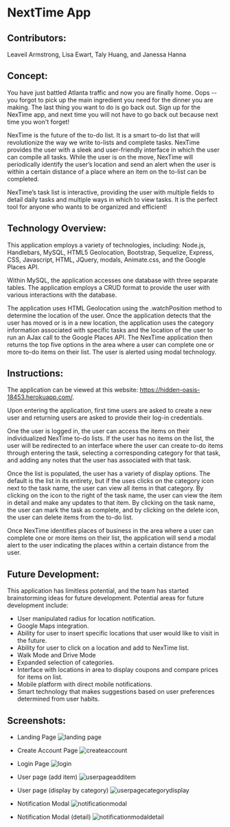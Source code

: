 # NextTime App 

## Contributors:
Leaveil Armstrong, Lisa Ewart, Taly Huang, and Janessa Hanna

## Concept:

You have just battled Atlanta traffic and now you are finally home.  Oops -- you forgot to pick up the main ingredient you need for the dinner you are making.  The last thing you want to do is go back out.  Sign up for the NexTime app, and next time you will not have to go back out because next time you won't forget!  

NexTime is the future of the to-do list.  It is a smart to-do list that will revolutionize the way we write to-lists and complete tasks. NexTime provides the user with a sleek and user-friendly interface in which the user can compile all tasks.  While the user is on the move, NexTime will periodically identify the user’s location and send an alert when the user is within a certain distance of a place where an item on the to-list can be completed.  

NexTime’s task list is interactive, providing the user with multiple fields to detail daily tasks and multiple ways in which to view tasks. It is the perfect tool for anyone who wants to be organized and efficient!  

## Technology Overview:
This application employs a variety of technologies, including:  Node.js, Handlebars, MySQL, HTML5 Geolocation, Bootstrap, Sequelize, Express, CSS, Javascript, HTML, JQuery, modals, Animate.css, and the Google Places API.

Within MySQL, the application accesses one database with three separate tables.  The application employs a CRUD format to provide the user with various interactions with the database.  

The application uses HTML Geolocation using the .watchPosition method to determine the location of the user.  Once the application detects that the user has moved or is in a new location, the application uses the category information associated with specific tasks and the location of the user to run an AJax call to the Google Places API.  The NexTime application then returns the top five options in the area where a user can complete one or more to-do items on their list. The user is alerted using modal technology.  

## Instructions:  

The application can be viewed at this website:  https://hidden-oasis-18453.herokuapp.com/.  

Upon entering the application, first time users are asked to create a new user and returning users are asked to provide their log-in credentials.  

One the user is logged in, the user can access the items on their individualized NexTime to-do lists.  If the user has no items on the list, the user will be redirected to an interface where the user can create to-do items through entering the task, selecting a corresponding category for that task, and adding any notes that the user has associated with that task.  

Once the list is populated, the user has a variety of display options.  The default is the list in its entirety, but if the uses clicks on the category icon next to the task name, the user can view all items in that category.  By clicking on the icon to the right of the task name, the user can view the item in detail and make any updates to that item.  By clicking on the task name, the user can mark the task as complete, and by clicking on the delete icon, the user can delete items from the to-do list.  

Once NexTime identifies places of business in the area where a user can complete one or more items on their list, the application will send a modal alert to the user indicating the places within a certain distance from the user.  

## Future Development:  

This application has limitless potential, and the team has started brainstorming ideas for future development.  Potential areas for future development include:

* User manipulated radius for location notification.
* Google Maps integration.
* Ability for user to insert specific locations that user would like to visit in the future.
* Ability for user to click on a location and add to NexTime list.
* Walk Mode and Drive Mode 
* Expanded selection of categories.
* Interface with locations in area to display coupons and compare prices for items on list.
* Mobile platform with direct mobile notifications.
* Smart technology that makes suggestions based on user preferences determined from user habits. 

## Screenshots:

* Landing Page
![landing page](https://user-images.githubusercontent.com/32542804/35289190-9bb0708e-0034-11e8-9a6a-ba4e30012328.png)


* Create Account Page
![createaccount](https://user-images.githubusercontent.com/32542804/35289188-9b9d2cea-0034-11e8-8152-1b728b7adc32.png)


* Login Page
![login](https://user-images.githubusercontent.com/32542804/35289191-9bbbf684-0034-11e8-8574-2555697d85d6.png)


* User page (add item)
![userpageadditem](https://user-images.githubusercontent.com/32542804/35289195-9c94615e-0034-11e8-8ea6-a1a678b477d3.png)

* User page (display by category)
![userpagecategorydisplay](https://user-images.githubusercontent.com/32542804/35289196-9cf80ca4-0034-11e8-953c-9640632b9649.png)


* Notification Modal
![notificationmodal](https://user-images.githubusercontent.com/32542804/35289192-9bc7f09c-0034-11e8-807b-0406e081d9b9.png)

* Notification Modal (detail)
![notificationmodaldetail](https://user-images.githubusercontent.com/32542804/35289193-9c2becaa-0034-11e8-9118-c14d0a90f152.png)



